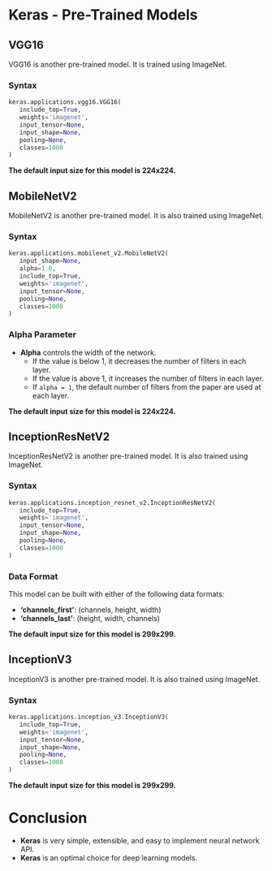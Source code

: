 # **Keras - Pre-Trained Models**

## **VGG16**

VGG16 is another pre-trained model. It is trained using ImageNet.

### **Syntax**

```python
keras.applications.vgg16.VGG16(
   include_top=True, 
   weights='imagenet', 
   input_tensor=None, 
   input_shape=None, 
   pooling=None, 
   classes=1000
)
```
**The default input size for this model is 224x224.**

## **MobileNetV2**

MobileNetV2 is another pre-trained model. It is also trained using ImageNet.

### **Syntax**

```python
keras.applications.mobilenet_v2.MobileNetV2(
   input_shape=None, 
   alpha=1.0, 
   include_top=True, 
   weights='imagenet', 
   input_tensor=None, 
   pooling=None, 
   classes=1000
)

```
### **Alpha Parameter**

- **Alpha** controls the width of the network.
  - If the value is below 1, it decreases the number of filters in each layer.
  - If the value is above 1, it increases the number of filters in each layer.
  - If `alpha = 1`, the default number of filters from the paper are used at each layer.

**The default input size for this model is 224x224.**

## **InceptionResNetV2**

InceptionResNetV2 is another pre-trained model. It is also trained using ImageNet.

### **Syntax**

```python
keras.applications.inception_resnet_v2.InceptionResNetV2(
   include_top=True, 
   weights='imagenet',
   input_tensor=None, 
   input_shape=None, 
   pooling=None, 
   classes=1000
)
```
### **Data Format**

This model can be built with either of the following data formats:
- **‘channels_first’**: (channels, height, width)
- **‘channels_last’**: (height, width, channels)

**The default input size for this model is 299x299.**

## **InceptionV3**

InceptionV3 is another pre-trained model. It is also trained using ImageNet.

### **Syntax**

```python
keras.applications.inception_v3.InceptionV3(
   include_top=True, 
   weights='imagenet', 
   input_tensor=None, 
   input_shape=None, 
   pooling=None, 
   classes=1000
)
```

**The default input size for this model is 299x299.**

# **Conclusion**

- **Keras** is very simple, extensible, and easy to implement neural network API.
- **Keras** is an optimal choice for deep learning models.


